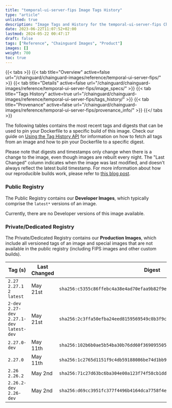 ```yaml
---
title: "temporal-ui-server-fips Image Tags History"
type: "article"
unlisted: true
description: "Image Tags and History for the temporal-ui-server-fips Chainguard Image"
date: 2023-06-22T11:07:52+02:00
lastmod: 2024-05-22 00:47:17
draft: false
tags: ["Reference", "Chainguard Images", "Product"]
images: []
weight: 700
toc: true
---
```


{{< tabs >}}
{{< tab title="Overview" active=false url="/chainguard/chainguard-images/reference/temporal-ui-server-fips/" >}}
{{< tab title="Details" active=false url="/chainguard/chainguard-images/reference/temporal-ui-server-fips/image_specs/" >}}
{{< tab title="Tags History" active=true url="/chainguard/chainguard-images/reference/temporal-ui-server-fips/tags_history/" >}}
{{< tab title="Provenance" active=false url="/chainguard/chainguard-images/reference/temporal-ui-server-fips/provenance_info/" >}}
{{</ tabs >}}

The following tables contains the most recent tags and digests that can be used to pin your Dockerfile to a specific build of this image. Check our guide on [Using the Tag History API](/chainguard/chainguard-images/using-the-tag-history-api/) for information on how to fetch all tags from an image and how to pin your Dockerfile to a specific digest.

Please note that digests and timestamps only change when there is a change to the image, even though images are rebuilt every night. The "Last Changed" column indicates when the image was last modified, and doesn't always reflect the latest build timestamp. For more information about how our reproducible builds work, please refer to [this blog post](https://www.chainguard.dev/unchained/reproducing-chainguards-reproducible-image-builds).

### Public Registry
The Public Registry contains our **Developer Images**, which typically comprise the `latest*` versions of an image.

Currently, there are no Developer versions of this image available.

### Private/Dedicated Registry
The Private/Dedicated Registry contains our **Production Images**, which include all versioned tags of an image and special images that are not available in the public registry (including FIPS images and other custom builds).

| Tag (s)                                       | Last Changed | Digest                                                                    |
|-----------------------------------------------|--------------|---------------------------------------------------------------------------|
|  `2.27` `2.27.1` `2` `latest`                 | May 21st     | `sha256:c5355c86ffebc4a38e4ad70efaa9b82f9e1875beeaf4d28865a3da8ee2b202de` |
|  `2-dev` `2.27-dev` `2.27.1-dev` `latest-dev` | May 21st     | `sha256:2c3ffa50efba24eed8159569549c0b3f9c9a4a278c26fb02116a5c8bafbe80b9` |
|  `2.27.0-dev`                                 | May 11th     | `sha256:102b6b0ae5b54ba30b76dd60f36909550572acf0aafe981d09f71106e89dcecf` |
|  `2.27.0`                                     | May 11th     | `sha256:1c2765d1151f9c4db59188086be74d1bb928257b90d7a553be5d71dfcb3f53cd` |
|  `2.26` `2.26.2`                              | May 2nd      | `sha256:71c27d63bc6ba304e00a123f74f58cb1dd7f902f439e7aae87b7e4d27b9bb7f8` |
|  `2.26.2-dev` `2.26-dev`                      | May 2nd      | `sha256:d69cc3951fc377f4496b4164dca7758f4e30a324b0480adbaaa0eb4fdda0014b` |


